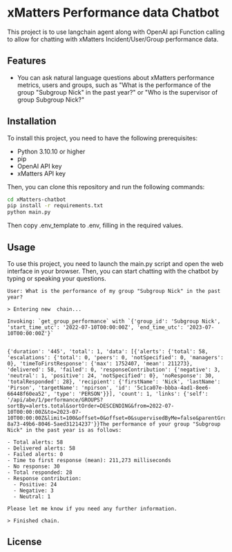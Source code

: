 # xMatters Performance data Chatbot

This project is to use langchain agent along with OpenAI api Function calling to allow for chatting with xMatters Incident/User/Group performance data.

## Features

- You can ask natural language questions about xMatters performance metrics, users and groups, such as "What is the performance of the group "Subgroup Nick" in the past year?" or "Who is the supervisor of group Subgroup Nick?"

## Installation

To install this project, you need to have the following prerequisites:

- Python 3.10.10 or higher
- pip
- OpenAI API key
- xMatters API key

Then, you can clone this repository and run the following commands:

```bash
cd xMatters-chatbot
pip install -r requirements.txt
python main.py
```

Then copy .env_template to .env, filling in the required values.

## Usage

To use this project, you need to launch the main.py script and open the web interface in your browser.
Then, you can start chatting with the chatbot by typing or speaking your questions.

```
User: What is the performance of my group "Subgroup Nick" in the past year?

> Entering new  chain...

Invoking: `get_group_performance` with `{'group_id': 'Subgroup Nick', 'start_time_utc': '2022-07-10T00:00:00Z', 'end_time_utc': '2023-07-10T00:00:00Z'}`


{'duration': '445', 'total': 1, 'data': [{'alerts': {'total': 58, 'escalations': {'total': 0, 'peers': 0, 'notSpecified': 0, 'managers': 0}, 'timeToFirstResponse': {'max': 1752407, 'mean': 211273}, 'delivered': 58, 'failed': 0, 'responseContribution': {'negative': 3, 'neutral': 1, 'positive': 24, 'notSpecified': 0}, 'noResponse': 30, 'totalResponded': 28}, 'recipient': {'firstName': 'Nick', 'lastName': 'Pirson', 'targetName': 'npirson', 'id': '5c1ca07e-bbba-4ad1-8ee6-66448f60ea52', 'type': 'PERSON'}}], 'count': 1, 'links': {'self': '/api/abe/1/performance/GROUPS?sortBy=alerts.total&sortOrder=DESCENDING&from=2022-07-10T00:00:00Z&to=2023-07-10T00:00:00Z&limit=100&offset=0&offset=0&supervisedByMe=false&parentGroup=86e663d1-8a73-49b6-8046-5aed31214237'}}The performance of your group "Subgroup Nick" in the past year is as follows:

- Total alerts: 58
- Delivered alerts: 58
- Failed alerts: 0
- Time to first response (mean): 211,273 milliseconds
- No response: 30
- Total responded: 28
- Response contribution: 
  - Positive: 24
  - Negative: 3
  - Neutral: 1

Please let me know if you need any further information.

> Finished chain.
```

## License
